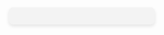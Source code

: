 <html lang="en">
<head>
<meta charset="UTF-8">
<meta name="viewport" content="width=device-width, initial-scale=1.0">
<title>Random Slide Show</title>
<style>
  body { font-family: Arial, sans-serif; display: flex; justify-content: center; align-items: center; height: 100vh; margin: 0; }
  .slideshow-container { width: 60%; padding: 20px; background-color: #f3f3f3; border-radius: 10px; box-shadow: 0 4px 8px rgba(0,0,0,0.1); }
  .slide { display: none; }
</style>
</head>
<body>

<div class="slideshow-container">
  <div class="slide">
    <h2>Slide 1 Title</h2>
    <p>This is the first piece of information.</p>
  </div>
  <div class="slide">
    <h2>Slide 2 Title</h2>
    <p>This is the second piece of information.</p>
  </div>
  <div class="slide">
    <h2>Slide 3 Title</h2>
    <p>This is the third piece of information.</p>
  </div>
  <!-- Add more slides as needed -->
</div>

<script>
window.onload = function showRandomSlide() {
  let slides = document.getElementsByClassName("slide");
  let slideIndex = Math.floor(Math.random() * slides.length);
  slides[slideIndex].style.display = "block";
}
</script>

</body>
</html>
